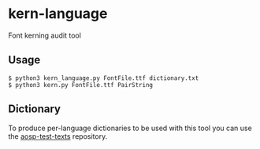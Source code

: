 # kern-language
Font kerning audit tool

## Usage

```
$ python3 kern_language.py FontFile.ttf dictionary.txt
$ python3 kern.py FontFile.ttf PairString
```

## Dictionary

To produce per-language dictionaries to be used with this tool you can use the [aosp-test-texts](https://github.com/googlefonts/aosp-test-texts) repository.
